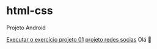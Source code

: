 # html-css
Projeto Android 

<a href="https://wrancler.github.io/html-css/projeto01/index.html">Executar o exercício projeto 01</a>
 <a href="https://wrancler.github.io/projeto-social/>Executar"> projeto redes socias</a>
Olá 	&#128075;